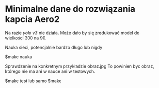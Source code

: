 # Minimalne dane do rozwiązania kapcia Aero2 #

Na razie *yolo v3* nie działa. Może dało by się zredukować
model do wielkości 300 na 90.

Nauka sieci, potencjalnie bardzo długo lub nigdy

$make nauka

Sprawdzenie na konkretnym przykładzie obraz.jpg To powinien byc obraz,
którego nie ma ani w nauce ani w testowych.

$make test lub samo $make
